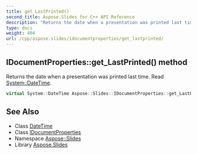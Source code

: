 ```yaml
---
title: get_LastPrinted()
second_title: Aspose.Slides for C++ API Reference
description: "Returns the date when a presentation was printed last time. Read System::DateTime."
type: docs
weight: 404
url: /cpp/aspose.slides/idocumentproperties/get_lastprinted/
---
```

## IDocumentProperties::get_LastPrinted() method


Returns the date when a presentation was printed last time. Read [System::DateTime](../../../system/datetime/).

```cpp
virtual System::DateTime Aspose::Slides::IDocumentProperties::get_LastPrinted()=0
```

## See Also

* Class [DateTime](../../system/datetime/)
* Class [IDocumentProperties](./)
* Namespace [Aspose::Slides](../)
* Library [Aspose.Slides](../../)